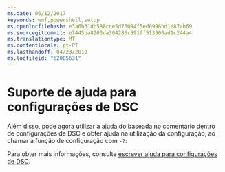 ```yaml
---
ms.date: 06/12/2017
keywords: wmf,powershell,setup
ms.openlocfilehash: e3a6b31db588cce5d76094f5ed0996bd1e87ab69
ms.sourcegitcommit: e7445ba8203da304286c591ff513900ad1c244a4
ms.translationtype: MT
ms.contentlocale: pt-PT
ms.lasthandoff: 04/23/2019
ms.locfileid: "62085631"
---
```

# <a name="help-support-for-dsc-configurations"></a>Suporte de ajuda para configurações de DSC

Além disso, pode agora utilizar a ajuda do baseada no comentário dentro de configurações de DSC e obter ajuda na utilização da configuração, ao chamar a função de configuração com `-?`:

Para obter mais informações, consulte [escrever ajuda para configurações de DSC](https://msdn.microsoft.com/powershell/dsc/confighelp).
